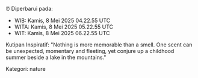 ⏰ Diperbarui pada:
- WIB: Kamis, 8 Mei 2025 04.22.55 UTC
- WITA: Kamis, 8 Mei 2025 05.22.55 UTC
- WIT: Kamis, 8 Mei 2025 06.22.55 UTC

Kutipan Inspiratif:
"Nothing is more memorable than a smell. One scent can be unexpected, momentary and fleeting, yet conjure up a childhood summer beside a lake in the mountains."


Kategori: nature

